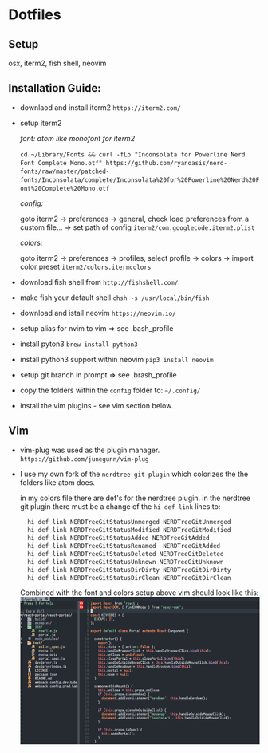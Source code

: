 # Dotfiles

## Setup
osx, iterm2, fish shell, neovim

## Installation Guide:
- downlaod and install iterm2 `https://iterm2.com/`
- setup iterm2

  *font: atom like monofont for iterm2*

    `cd ~/Library/Fonts && curl -fLo "Inconsolata for Powerline Nerd Font Complete Mono.otf" https://github.com/ryanoasis/nerd-fonts/raw/master/patched-fonts/Inconsolata/complete/Inconsolata%20for%20Powerline%20Nerd%20Font%20Complete%20Mono.otf`

  *config:*

    goto iterm2 -> preferences -> general, check load preferences from a custom file... => set path of config `iterm2/com.googlecode.iterm2.plist`


  *colors:*

    goto iterm2 -> preferences -> profiles, select profile -> colors -> import color preset `iterm2/colors.itermcolors`
- download fish shell from `http://fishshell.com/`
- make fish your default shell `chsh -s /usr/local/bin/fish`
- download and istall neovim `https://neovim.io/`
- setup alias for nvim to vim => see .bash_profile
- install pyton3 `brew install python3`
- install python3 support within neovim `pip3 install neovim`
- setup git branch in prompt => see .brash_profile
- copy the folders within the `config` folder to: `~/.config/`
- install the vim plugins - see vim section below.

## Vim
- vim-plug was used as the plugin manager. `https://github.com/junegunn/vim-plug`
- I use my own fork of the `nerdtree-git-plugin` which colorizes the the folders like atom does.

  in my colors file there are def's for the nerdtree plugin. in the nerdtree git plugin there must be a change of the `hi def link` lines to:
  ```
    hi def link NERDTreeGitStatusUnmerged NERDTreeGitUnmerged
    hi def link NERDTreeGitStatusModified NERDTreeGitModified
    hi def link NERDTreeGitStatusAdded NERDTreeGitAdded
    hi def link NERDTreeGitStatusRenamed  NERDTreeGitAdded
    hi def link NERDTreeGitStatusDeleted NERDTreeGitDeleted
    hi def link NERDTreeGitStatusUnknown NERDTreeGitUnknown
    hi def link NERDTreeGitStatusDirDirty NERDTreeGitDirDirty
    hi def link NERDTreeGitStatusDirClean NERDTreeGitDirClean
  ```
  Combined with the font and colors setup above vim should look like this:
  ![Alt text](vim_screenshot.png?raw=true "atom like vim screenshot")
